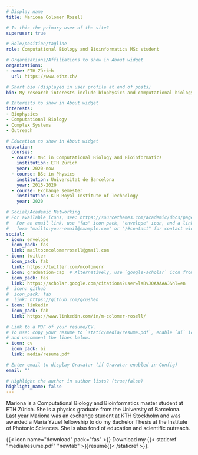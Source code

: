 ```yaml
---
# Display name
title: Mariona Colomer Rosell

# Is this the primary user of the site?
superuser: true

# Role/position/tagline
role: Computational Biology and Bioinformatics MSc student

# Organizations/Affiliations to show in About widget
organizations:
- name: ETH Zürich
  url: https://www.ethz.ch/

# Short bio (displayed in user profile at end of posts)
bio: My research interests include biophysics and computational biology.

# Interests to show in About widget
interests:
- Biophysics
- Computational Biology
- Complex Systems
- Outreach

# Education to show in About widget
education:
  courses:
  - course: MSc in Computational Biology and Bioinformatics
    institution: ETH Zürich
    year: 2020-now
  - course: BSc in Physics
    institution: Universitat de Barcelona
    year: 2015-2020
  - course: Exchange semester
    institution: KTH Royal Institute of Technology
    year: 2020

# Social/Academic Networking
# For available icons, see: https://sourcethemes.com/academic/docs/page-builder/#icons
#   For an email link, use "fas" icon pack, "envelope" icon, and a link in the
#   form "mailto:your-email@example.com" or "/#contact" for contact widget.
social:
- icon: envelope
  icon_pack: fas
  link: mailto:mcolomerrosell@gmail.com
- icon: twitter
  icon_pack: fab
  link: https://twitter.com/mcolomerr
- icon: graduation-cap  # Alternatively, use `google-scholar` icon from `ai` icon pack
  icon_pack: fas
  link: https://scholar.google.com/citations?user=laBvJ0AAAAAJ&hl=en
#  icon: github
#  icon_pack: fab
#  link: https://github.com/gcushen
- icon: linkedin
  icon_pack: fab
  link: https://www.linkedin.com/in/m-colomer-rosell/

# Link to a PDF of your resume/CV.
# To use: copy your resume to `static/media/resume.pdf`, enable `ai` icons in `params.toml`, 
# and uncomment the lines below.
- icon: cv
  icon_pack: ai
  link: media/resume.pdf

# Enter email to display Gravatar (if Gravatar enabled in Config)
email: ""

# Highlight the author in author lists? (true/false)
highlight_name: false
---
```


Mariona is a Computational Biology and Bioinformatics master student at ETH Zürich. She is a physics graduate from the University of Barcelona. Last year Mariona was an exchange student at KTH Stockholm and was awarded a Maria Yzuel fellowship to do my Bachelor Thesis at the Institute of Photonic Sciences. She is also fond of education and scientific outreach. 

{{< icon name="download" pack="fas" >}} Download my {{< staticref "media/resume.pdf" "newtab" >}}resumé{{< /staticref >}}.

